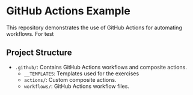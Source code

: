 # GitHub Actions Example

This repository demonstrates the use of GitHub Actions for automating workflows. For test

## Project Structure

- `.github/`: Contains GitHub Actions workflows and composite actions.
    - `__TEMPLATES`: Templates used for the exercises
    - `actions/`: Custom composite actions.
    - `workflows/`: GitHub Actions workflow files.
